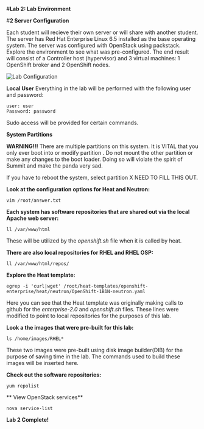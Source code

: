 #**Lab 2: Lab Environment**

#**2 Server Configuration**

Each student will recieve their own server or will share with another student. The server has Red Hat Enterprise Linux 6.5 installed as the base operating system.  The server was configured with OpenStack using packstack.  Explore the environment to see what was pre-configured. The end result will consist of a Controller host (hypervisor) and 3 virtual machines: 1 OpenShift broker and 2 OpenShift nodes.

![Lab Configuration](http://summitimage-scollier1.rhcloud.com/summit_lab.png)


**Local User**
Everything in the lab will be performed with the following user and password:

    user: user
    Password: password

Sudo access will be provided for certain commands.

**System Partitions**

**WARNING!!!** There are multiple partitions on this system. It is VITAL that you only ever boot into or modify partition <X NEED TO FILL THIS OUT>. Do not mount the other partition or make any changes to the boot loader. Doing so will violate the spirit of Summit and make the panda very sad.

If you have to reboot the system, select partition X NEED TO FILL THIS OUT.


**Look at the configuration options for Heat and Neutron:**

    vim /root/answer.txt

**Each system has software repositories that are shared out via the local Apache web server:**

    ll /var/www/html

These will be utilized by the *openshift.sh* file when it is called by heat.

**There are also local repositories for RHEL and RHEL OSP:**

    ll /var/www/html/repos/

**Explore the Heat template:**

    egrep -i 'curl|wget' /root/heat-templates/openshift-enterprise/heat/neutron/OpenShift-1B1N-neutron.yaml
    
Here you can see that the Heat template was originally making calls to github for the *enterprise-2.0* and *openshift.sh* files. These lines were modified to point to local repositories for the purposes of this lab.

**Look a the images that were pre-built for this lab:**

    ls /home/images/RHEL*
    
These two images were pre-built using disk image builder(DIB) for the purpose of saving time in the lab. The commands used to build these images will be inserted here. <SCOLLIER TO INSERT>

**Check out the software repositories:**

    yum repolist

** View OpenStack services**

    nova service-list

**Lab 2 Complete!**

<!--BREAK-->


